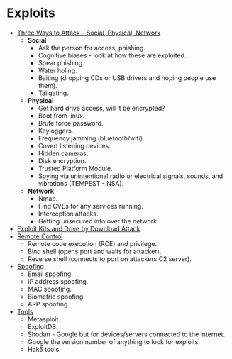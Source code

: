 # Exploits
- [Three Ways to Attack - Social, Physical, Network](./01_Three_Ways_to_Attack.md)
	- **Social**
		- Ask the person for access, phishing. 
		- Cognitive biases - look at how these are exploited.
		- Spear phishing.
		- Water holing.
		- Baiting (dropping CDs or USB drivers and hoping people use them).
		- Tailgating.
	- **Physical** 
		- Get hard drive access, will it be encrypted? 
		- Boot from linux. 
		- Brute force password.
		- Keyloggers.
		- Frequency jamming (bluetooth/wifi).
		- Covert listening devices.
		- Hidden cameras.
		- Disk encryption. 
		- Trusted Platform Module.
		- Spying via unintentional radio or electrical signals, sounds, and vibrations (TEMPEST - NSA).
	- **Network** 
		- Nmap.
		- Find CVEs for any services running.
		- Interception attacks.
		- Getting unsecured info over the network.
- [Exploit Kits and Drive by Download Attack](./02_Exploit_Kits_and_Drive_by_Download_Attack.md)
- [Remote Control](./03_Remote_Control.md)
	- Remote code execution (RCE) and privilege.
	- Bind shell (opens port and waits for attacker).
	- Reverse shell (connects to port on attackers C2 server).
- [Spoofing](./04_Spoofing.md)
	- Email spoofing.
	- IP address spoofing.
	- MAC spoofing.
	- Biometric spoofing.
	- ARP spoofing.
- [Tools](./05_Tools.md)
	- Metasploit.
	- ExploitDB.
	- Shodan - Google but for devices/servers connected to the internet.
	- Google the version number of anything to look for exploits.
	- Hak5 tools.
